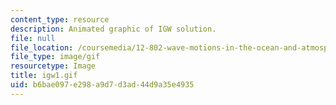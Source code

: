 ```yaml
---
content_type: resource
description: Animated graphic of IGW solution.
file: null
file_location: /coursemedia/12-802-wave-motions-in-the-ocean-and-atmosphere-spring-2004/b6bae097e298a9d7d3ad44d9a35e4935_igw1.gif
file_type: image/gif
resourcetype: Image
title: igw1.gif
uid: b6bae097-e298-a9d7-d3ad-44d9a35e4935
---
```

